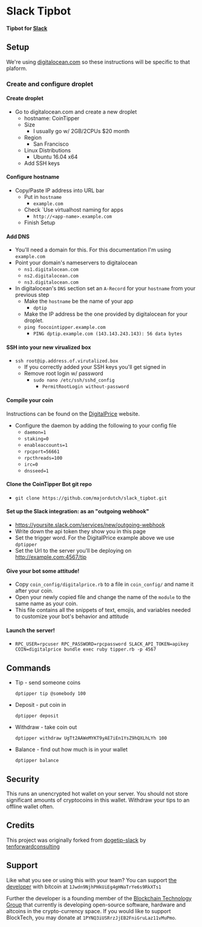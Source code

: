 # Slack Tipbot

#### Tipbot for [Slack](https://slack.com)

## Setup

We're using [digitalocean.com](https://digitalocean.com) so these instructions will be specific to that plaform.

### Create and configure droplet

#### Create droplet 

* Go to digitalocean.com and create a new droplet
  * hostname: CoinTipper
  * Size
    * I usually go w/ 2GB/2CPUs $20 month
  * Region
    * San Francisco
  * Linux Distributions
    * Ubuntu 16.04 x64
  * Add SSH keys

#### Configure hostname

* Copy/Paste IP address into URL bar
  * Put in `hostname`
    * `example.com`
  * Check `Use virtualhost naming for apps
    * `http://<app-name>.example.com`
  * Finish Setup

#### Add DNS

* You'll need a domain for this. For this documentation I'm using `example.com`
* Point your domain's nameservers to digitalocean
  * `ns1.digitalocean.com`
  * `ns2.digitalocean.com`
  * `ns3.digitalocean.com`
* In digitalocean's `DNS` section set an `A-Record` for your `hostname` from your previous step
  * Make the `hostname` be the name of your app
    * `dptip`
  * Make the IP address be the one provided by digitalocean for your droplet.
  * `ping foocointipper.example.com`
    * `PING dptip.example.com (143.143.243.143): 56 data bytes`

#### SSH into your new virualized box

* `ssh root@ip.address.of.virutalized.box`
  * If you correctly added your SSH keys you'll get signed in
  * Remove root login w/ password
    * `sudo nano /etc/ssh/sshd_config`
      * `PermitRootLogin without-password`

#### Compile your coin

Instructions can be found on the [DigitalPrice](http://digitalprice.org/) website.

* Configure the daemon by adding the following to your config file
  * `daemon=1`
  * `staking=0`
  * `enableaccounts=1`
  * `rpcport=56661`
  * `rpcthreads=100`
  * `irc=0`
  * `dnsseed=1`

#### Clone the CoinTipper Bot git repo

* `git clone https://github.com/majordutch/slack_tipbot.git`

#### Set up the Slack integration: as an "outgoing webhook" 

* https://yoursite.slack.com/services/new/outgoing-webhook
* Write down the api token they show you in this page
* Set the trigger word. For the DigitalPrice example above we use `dptipper`
* Set the Url to the server you'll be deploying on http://example.com:4567/tip

#### Give your bot some attitude!

* Copy `coin_config/digitalprice.rb` to a file in `coin_config/` and name it after your coin. 
* Open your newly copied file and change the name of the `module` to the same name as your coin. 
* This file contains all the snippets of text, emojis, and variables needed to customize your bot's behavior and attitude 

#### Launch the server!

* `RPC_USER=rpcuser RPC_PASSWORD=rpcpassword SLACK_API_TOKEN=apikey COIN=digitalprice bundle exec ruby tipper.rb -p 4567`
  
## Commands

* Tip - send someone coins

  `dptipper tip @somebody 100`

* Deposit - put coin in

  `dptipper deposit`

* Withdraw - take coin out

  `dptipper withdraw UgTt2AAWeMYKT9yAE7iEn1YsZ9hQXLhLYh 100`

* Balance - find out how much is in your wallet

  `dptipper balance`

## Security

This runs an unencrypted hot wallet on your server. You should not store significant amounts of cryptocoins in this wallet. Withdraw your tips to an offline wallet often. 

## Credits

This project was originally forked from [dogetip-slack](https://github.com/tenforwardconsulting/dogetip-slack) by [tenforwardconsulting](https://github.com/tenforwardconsulting)

## Support

Like what you see or using this with your team? You can support [the developer](https://github.com/cgcardona) with bitcoin at `1Jwdn9NjhPHkUiEg4gHNaTrYe6s9RkXTs1`

Further the developer is a founding member of the [Blockchain Technology Group](http://blocktech.co) that currently is developing open-source software, hardware and altcoins in the crypto-currency space.  If you would like to support BlockTech, you may donate at `1PYNQ3iUSRrzJjEB2FniGruLaz11vMuPmo`.
